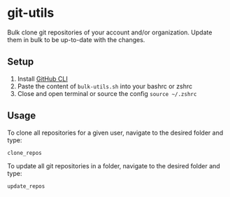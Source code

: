 # git-utils

Bulk clone git repositories of your account and/or organization. Update them in bulk to be up-to-date with the changes.

## Setup

1. Install [GitHub CLI](https://cli.github.com)
2. Paste the content of `bulk-utils.sh` into your bashrc or zshrc
3. Close and open terminal or source the config `source ~/.zshrc`

## Usage

To clone all repositories for a given user, navigate to the desired folder and type:

`clone_repos`

To update all git repositories in a folder, navigate to the desired folder and type:

`update_repos`
